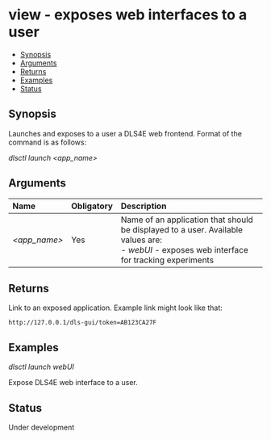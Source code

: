 # view - exposes web interfaces to a user

- [Synopsis](#synopsis)  
- [Arguments](#arguments)  
- [Returns](#returns)
- [Examples](#examples)  
- [Status](#status)

## Synopsis

Launches and exposes to a user a DLS4E web frontend. Format of the command is as follows:

_dlsctl launch <app_name>_

## Arguments

| Name | Obligatory | Description |
|:--- |:--- |:--- |
|_<app_name>_ | Yes | Name of an application that should be displayed to a user. Available values are:<br> - _webUI_ - exposes web interface for tracking experiments |

## Returns

Link to an exposed application. Example link might look like that:
<!-- language: lang-none -->

    http://127.0.0.1/dls-gui/token=AB123CA27F  

## Examples

_dlsctl launch webUI_

Expose DLS4E web interface to a user.

## Status

Under development
